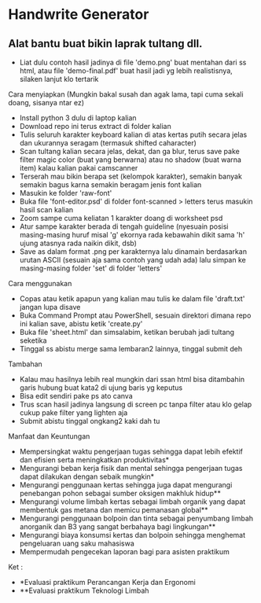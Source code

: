 # Handwrite Generator
## Alat bantu buat bikin laprak tultang dll.

- Liat dulu contoh hasil jadinya di file 'demo.png' buat mentahan dari ss html, atau file 'demo-final.pdf' buat hasil jadi yg lebih realistisnya, silaken lanjut klo tertarik

Cara menyiapkan (Mungkin bakal susah dan agak lama, tapi cuma sekali doang, sisanya ntar ez)
- Install python 3 dulu di laptop kalian
- Download repo ini terus extract di folder kalian
- Tulis seluruh karakter keyboard kalian di atas kertas putih secara jelas dan ukurannya seragam (termasuk shifted caharacter)
- Scan tultang kalian secara jelas, dekat, dan ga blur, terus save pake filter magic color (buat yang berwarna) atau no shadow (buat warna item) kalau kalian pakai camscanner
- Terserah mau bikin berapa set (kelompok karakter), semakin banyak semakin bagus karna semakin beragam jenis font kalian
- Masukin ke folder 'raw-font'
- Buka file 'font-editor.psd' di folder font-scanned > letters terus masukin hasil scan kalian
- Zoom sampe cuma keliatan 1 karakter doang di worksheet psd
- Atur sampe karakter berada di tengah guideline (nyesuain posisi masing-masing huruf misal 'g' ekornya rada kebawahin dikit sama 'h' ujung atasnya rada naikin dikit, dsb)
- Save as dalam format .png per karakternya lalu dinamain berdasarkan urutan ASCII (sesuain aja sama contoh yang udah ada) lalu simpan ke masing-masing folder 'set' di folder 'letters'

Cara menggunakan
- Copas atau ketik apapun yang kalian mau tulis ke dalam file 'draft.txt' jangan lupa disave
- Buka Command Prompt atau PowerShell, sesuain direktori dimana repo ini kalian save, abistu ketik 'create.py'
- Buka file 'sheet.html' dan simsalabim, ketikan berubah jadi tultang seketika
- Tinggal ss abistu merge sama lembaran2 lainnya, tinggal submit deh

Tambahan
- Kalau mau hasilnya lebih real mungkin dari ssan html bisa ditambahin garis hubung buat kata2 di ujung baris yg keputus
- Bisa edit sendiri pake ps ato canva
- Trus scan hasil jadinya langsung di screen pc tanpa filter atau klo gelap cukup pake filter yang lighten aja
- Submit abistu tinggal ongkang2 kaki dah tu

Manfaat dan Keuntungan
- Mempersingkat waktu pengerjaan tugas sehingga dapat lebih efektif dan efisien serta meningkatkan produktivitas*
- Mengurangi beban kerja fisik dan mental sehingga pengerjaan tugas dapat dilakukan dengan sebaik mungkin*
- Mengurangi penggunaan kertas sehingga juga dapat mengurangi penebangan pohon sebagai sumber oksigen makhluk hidup**
- Mengurangi volume limbah kertas sebagai limbah organik yang dapat membentuk gas metana dan memicu pemanasan global**
- Mengurangi penggunaan bolpoin dan tinta sebagai penyumbang limbah anorganik dan B3 yang sangat berbahaya bagi lingkungan**
- Mengurangi biaya konsumsi kertas dan bolpoin sehingga menghemat pengeluaran uang saku mahasiswa
- Mempermudah pengecekan laporan bagi para asisten praktikum

Ket :
- *Evaluasi praktikum Perancangan Kerja dan Ergonomi
- **Evaluasi praktikum Teknologi Limbah
